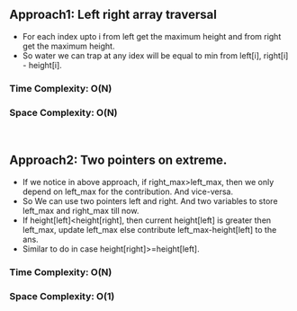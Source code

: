## Approach1: Left right array traversal
* For each index upto i from left get the maximum height and from right get the maximum height.
* So water we can trap at any idex will be equal to min from left[i], right[i] - height[i].
​
### Time Complexity: O(N)
### Space Complexity: O(N)
​
## Approach2: Two pointers on extreme.
* If we notice in above approach, if right_max>left_max, then we only depend on left_max for the contribution. And vice-versa.
* So We can use two pointers left and right. And two variables to store left_max and right_max till now.
* If height[left]<height[right], then current height[left] is greater then left_max, update left_max else contribute left_max-height[left] to the ans.
* Similar to do in case height[right]>=height[left].
​
### Time Complexity: O(N)
### Space Complexity: O(1)